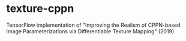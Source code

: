 # texture-cppn
TensorFlow implementation of "Improving the Realism of CPPN-based Image Parameterizations via Differentiable Texture Mapping" (2019)
